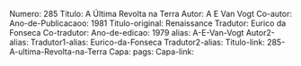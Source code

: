 Numero: 285
Titulo: A Última Revolta na Terra
Autor: A E Van Vogt
Co-autor: 
Ano-de-Publicacaoo: 1981
Titulo-original: Renaissance
Tradutor: Eurico da Fonseca
Co-tradutor: 
Ano-de-edicao: 1979
alias: A-E-Van-Vogt
Autor2-alias: 
Tradutor1-alias: Eurico-da-Fonseca
Tradutor2-alias: 
Titulo-link: 285-A-ultima-Revolta-na-Terra
Capa: 
pags: 
Capa-link: